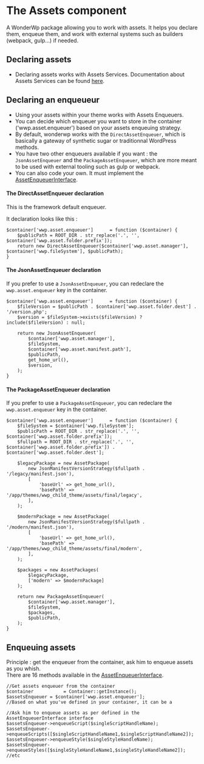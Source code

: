 # The Assets component

A WonderWp package allowing you to work with assets. It helps you declare them, enqueue them, and work with external systems such as builders (webpack, gulp...) if needed.

## Declaring assets

- Declaring assets works with Assets Services. Documentation about Assets Services can be found [here](../../02_Creating_a_plugin/04_Services/03_Assets_service.md).

## Declaring an enqueueur

- Using your assets within your theme works with Assets Enqueuers.
- You can decide which enqueuer you want to store in the container ('wwp.asset.enqueuer') based on your assets enqueuing strategy.
- By default, wonderwp works with the `DirectAssetEnqueuer`, which is basically a gateway of synthetic sugar or traditionnal WordPress methods.
- You have two other enqueuers available if you want : the `JsonAssetEnqueuer` and the `PackageAssetEnqueuer`, which are more meant to be used with external tooling such as gulp or webpack.
- You can also code your own. It must implement the [AssetEnqueuerInterface](https://github.com/wonderwp/Asset/blob/develop/src/AssetEnqueuerInterface.php).

#### The DirectAssetEnqueuer declaration

This is the framework default enqueuer.

It declaration looks like this : 

```
$container['wwp.asset.enqueuer']      = function ($container) {
    $publicPath = ROOT_DIR . str_replace('.', '', $container['wwp.asset.folder.prefix']);
    return new DirectAssetEnqueuer($container['wwp.asset.manager'], $container['wwp.fileSystem'], $publicPath);
}
```

#### The JsonAssetEnqueuer declaration

If you prefer to use a `JsonAssetEnqueuer`, you can redeclare the `wwp.asset.enqueuer` key in the container.

````
$container['wwp.asset.enqueuer']      = function ($container) {
    $fileVersion = $publicPath . $container['wwp.asset.folder.dest'] . '/version.php';
    $version = $fileSystem->exists($fileVersion) ? include($fileVersion) : null;
    
    return new JsonAssetEnqueuer(
        $container['wwp.asset.manager'],
        $fileSystem,
        $container['wwp.asset.manifest.path'],
        $publicPath,
        get_home_url(),
        $version,
    );
}
````


#### The PackageAssetEnqueuer declaration

If you prefer to use a `PackageAssetEnqueuer`, you can redeclare the `wwp.asset.enqueuer` key in the container.

````
$container['wwp.asset.enqueuer']      = function ($container) { 
    $fileSystem = $container['wwp.fileSystem'];
    $publicPath = ROOT_DIR . str_replace('.', '', $container['wwp.asset.folder.prefix']);
    $fullpath = ROOT_DIR . str_replace('.', '', $container['wwp.asset.folder.prefix']) . $container['wwp.asset.folder.dest'];
    
    $legacyPackage = new AssetPackage(
        new JsonManifestVersionStrategy($fullpath . '/legacy/manifest.json'),
        [
            'baseUrl' => get_home_url(),
            'basePath' => '/app/themes/wwp_child_theme/assets/final/legacy',
        ],
    );
    
    $modernPackage = new AssetPackage(
        new JsonManifestVersionStrategy($fullpath . '/modern/manifest.json'),
        [
            'baseUrl' => get_home_url(),
            'basePath' => '/app/themes/wwp_child_theme/assets/final/modern',
        ],
    );
    
    $packages = new AssetPackages(
        $legacyPackage,
        ['modern' => $modernPackage]
    );
    
    return new PackageAssetEnqueuer(
        $container['wwp.asset.manager'],
        $fileSystem,
        $packages,
        $publicPath,
    );
}
````

## Enqueuing assets

Principle : get the enqueuer from the container, ask him to enqueue assets as you whish.
<br />There are 16 methods available in the [AssetEnqueuerInterface](https://github.com/wonderwp/Asset/blob/develop/src/AssetEnqueuerInterface.php).

```
//Get assets enqueuer from the container
$container           = Container::getInstance();
$assetsEnqueuer = $container['wwp.asset.enqueuer'];
//Based on what you've defined in your container, it can be a 

//Ask him to enqueue assets as per defined in the AssetEnqueuerInterface interface
$assetsEnqueuer->enqueueScript($singleScriptHandleName);
$assetsEnqueuer->enqueueScripts([$singleScriptHandleName1,$singleScriptHandleName2]);
$assetsEnqueuer->enqueueStyle($singleStyleHandleName);
$assetsEnqueuer->enqueueStyles([$singleStyleHandleName1,$singleStyleHandleName2]);
//etc
```
